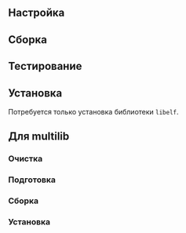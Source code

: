 <pkg :name="'elfutils'" instsize showsbu2></pkg>

## Настройка

<package-script :package="'elfutils'" :type="'configure'"></package-script>

## Сборка

<package-script :package="'elfutils'" :type="'build'"></package-script>

## Тестирование

<package-script :package="'elfutils'" :type="'test'"></package-script>

## Установка

Потребуется только установка библиотеки `libelf`.
<package-script :package="'elfutils'" :type="'install'"></package-script>

## Для multilib

### Очистка

<package-script :package="'elfutils'" :type="'multi_prepare'"></package-script>

### Подготовка

<package-script :package="'elfutils'" :type="'multi_configure'"></package-script>

### Сборка

<package-script :package="'elfutils'" :type="'multi_build'"></package-script>

### Установка

<package-script :package="'elfutils'" :type="'multi_install'"></package-script>

<script>
	new Vue({ el: '#main' })
</script>

